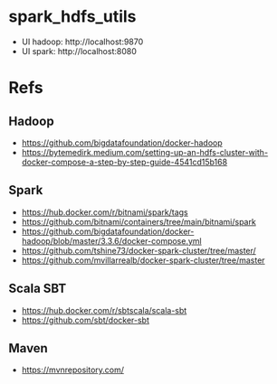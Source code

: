 # spark_hdfs_utils

- UI hadoop: http://localhost:9870
- UI spark: http://localhost:8080


# Refs
## Hadoop
- https://github.com/bigdatafoundation/docker-hadoop
- https://bytemedirk.medium.com/setting-up-an-hdfs-cluster-with-docker-compose-a-step-by-step-guide-4541cd15b168

## Spark
- https://hub.docker.com/r/bitnami/spark/tags
- https://github.com/bitnami/containers/tree/main/bitnami/spark
- https://github.com/bigdatafoundation/docker-hadoop/blob/master/3.3.6/docker-compose.yml
- https://github.com/tshine73/docker-spark-cluster/tree/master/
- https://github.com/mvillarrealb/docker-spark-cluster/tree/master

## Scala SBT
- https://hub.docker.com/r/sbtscala/scala-sbt
- https://github.com/sbt/docker-sbt

## Maven
- https://mvnrepository.com/